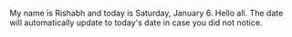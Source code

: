 My name is Rishabh and today is Saturday, January 6. Hello all. The date will automatically update to today's date in case you did not notice.
